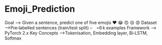 # Emoji_Prediction


Goal --> Given a sentence, predict one of five emojis  ❤️ 😂 😍 😢 😡
Dataset -->Pre‑labelled sentences (train/test split) – ~6 k examples
Framework --> PyTorch 2.x
Key Concepts -->Tokenisation, Embedding layer, Bi‑LSTM, Softmax


